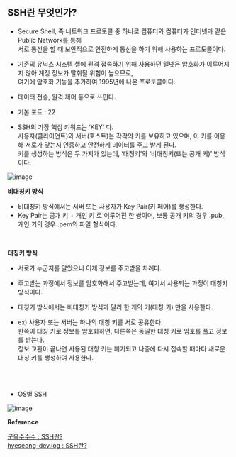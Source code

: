 ## SSH란 무엇인가?
- Secure Shell, 즉 네트워크 프로토콜 중 하나로 컴퓨터와 컴퓨터가 인터넷과 같은 Public Network를 통해<br>
서로 통신을 할 때 보안적으로 안전하게 통신을 하기 위해 사용하는 프로토콜이다.

- 기존의 유닉스 시스템 셸에 원격 접속하기 위해 사용하던 텔넷은 암호화가 이루어지지 않아 계정 정보가 탈취될 위험이 높으므로,<br>
여기에 암호화 기능을 추가하여 1995년에 나온 프로토콜이다.

- 데이터 전송, 원격 제어 등으로 쓰인다.

- 기본 포트 : 22

- SSH의 가장 핵심 키워드는 ‘KEY’ 다.<br>
사용자(클라이언트)와 서버(호스트)는 각각의 키를 보유하고 있으며, 이 키를 이용해 서로가 맞는지 인증하고 안전하게 데이터를 주고 받게 된다.<br>
키를 생성하는 방식은 두 가지가 있는데, ‘대칭키’와 ‘비대칭키(또는 공개 키)’ 방식이다.

![image](https://github.com/yejun95/Today-I-Learn/assets/121341413/4647abf6-dd93-40cb-ba6c-9e8474cd7768)
<br>

**비대칭키 방식**
- 비대칭키 방식에서는 서버 또는 사용자가 Key Pair(키 페어)를 생성한다.
- Key Pair는 공개 키 + 개인 키 로 이루어진 한 쌍이며, 보통 공개 키의 경우 .pub, 개인 키의 경우 .pem의 파일 형식이다.
<br>

**대칭키 방식**
- 서로가 누군지를 알았으니 이제 정보를 주고받을 차례다.

- 주고받는 과정에서 정보를 암호화해서 주고받는데, 여기서 사용되는 과정이 대칭키 방식이다.

- 대칭키 방식에서는 비대칭키 방식과 달리 한 개의 키(대칭 키) 만을 사용한다.

- ex) 사용자 또는 서버는 하나의 대칭 키를 서로 공유한다.<br>
한쪽이 대칭 키로 정보를 암호화하면, 다른쪽은 동일한 대칭 키로 암호를 풀고 정보를 받는다.<br>
정보 교환이 끝나면 사용된 대칭 키는 폐기되고 나중에 다시 접속할 때마다 새로운 대칭 키를 생성하여 사용한다.
<br>
<br>

- OS별 SSH

![image](https://github.com/yejun95/Today-I-Learn/assets/121341413/2d6f151a-ec29-4e80-b572-008da58750d5)


**Reference**<br>

[군옥수수수 : SSH란?](https://baked-corn.tistory.com/52)<br>
[hyeseong-dev.log : SSH란?](https://velog.io/@hyeseong-dev/%EB%A6%AC%EB%88%85%EC%8A%A4-ssh%EB%9E%80)<br>

